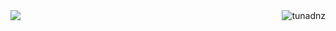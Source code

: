 <img align='left' src="https://cdn.discordapp.com/attachments/712351196106457158/814035995544518686/aboutMe.png" />
<img align='right' src="https://github-readme-stats.vercel.app/api?username=tunadnz&show_icons=true&theme=tokyonight" alt="tunadnz" />
